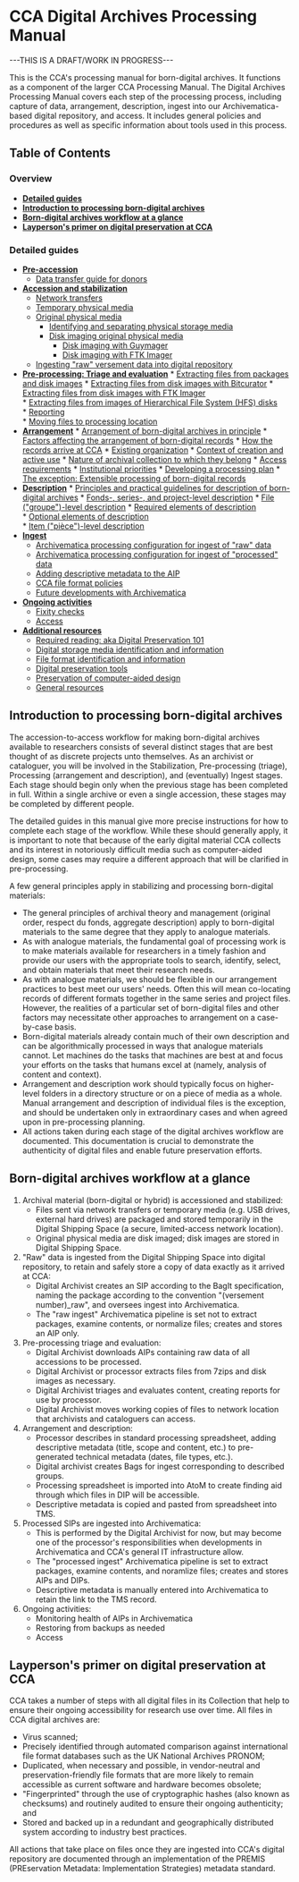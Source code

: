 # CCA Digital Archives Processing Manual

---THIS IS A DRAFT/WORK IN PROGRESS---

This is the CCA's processing manual for born-digital archives. It functions as a component of the larger CCA Processing Manual. The Digital Archives Processing Manual covers each step of the processing process, including capture of data, arrangement, description, ingest into our Archivematica-based digital repository, and access. It includes general policies and procedures as well as specific information about tools used in this process.

## Table of Contents

### Overview

* **[Detailed guides](#details)**
* **[Introduction to processing born-digital archives](#processingintro)**
* **[Born-digital archives workflow at a glance](#overview)** 
* **[Layperson's primer on digital preservation at CCA](#primer)**

<a name="details"></a>  
### Detailed guides  

* **[Pre-accession](guides/preaccession.md)**  
    * [Data transfer guide for donors](guides/preaccession.md/#donorguide)
* **[Accession and stabilization](guides/stabilization.md)**
    * [Network transfers](guides/stabilization.md/#networktransfer)
    * [Temporary physical media](guides/stabilization.md/#temporarymedia)
    * [Original physical media](guides/stabilization.md/#originalphysicalmedia)
      * [Identifying and separating physical storage media](guides/stabilization.md/#idandremoval)
      * [Disk imaging original physical media](guides/stabilization.md/#diskimaging)  
         * [Disk imaging with Guymager](#guymager)  
         * [Disk imaging with FTK Imager](#ftkimager)  
   * [Ingesting "raw" versement data into digital repository](guides/stabilization.md/#rawingest)  
* **[Pre-processing: Triage and evaluation](guides/triage.md)**
      * [Extracting files from packages and disk images](guides/triage.md/#diskimageextract)
         * [Extracting files from disk images with Bitcurator](guides/triage.md/#bitcuratorfiles)
         * [Extracting files from disk images with FTK Imager](guides/triage.md/#ftkimagerfiles)  
         * [Extracting files from images of Hierarchical File System (HFS) disks](guides/triage.md/#hfsfiles)        
      * [Reporting](guides/triage.md/#reporting)  
      * [Moving files to processing location](guides/triage.md/#moving)  
* **[Arrangement](guides/arrangement.md)**
      * [Arrangement of born-digital archives in principle](guides/arrangement.md/#arrprinciple)
      * [Factors affecting the arrangement of born-digital records](guides/arrangement.md/#arrfactors)
         * [How the records arrive at CCA](guides/arrangement.md/#howarrive)
         * [Existing organization](guides/arrangement.md/#existingorganization)
         * [Context of creation and active use](guides/arrangement.md/#context)
         * [Nature of archival collection to which they belong](guides/arrangement.md/#nature)
         * [Access requirements](guides/arrangement.md/#accessrequirements)
         * [Institutional priorities](guides/arrangement.md/#institutionalpriorities)
      * [Developing a processing plan](guides/arrangement.md/#processingplan)
      * [The exception: Extensible processing of born-digital records](guides/arrangement.md/#extensible)  
* **[Description](guides/description.md)**
      * [Principles and practical guidelines for description of born-digital archives](guides/description.md/#descriptionprincipleandpractice)
      * [Fonds-, series-, and project-level description](guides/description.md/#higherlevel)
      * [File ("groupe")-level description](guides/description.md/#groupdesc)
         * [Required elements of description](guides/description.md/#grouprequiredelements)  
         * [Optional elements of description](guides/description.md/#groupoptionalelements)  
      * [Item ("pièce")-level description](guides/description.md/#itemdesc)  
* **[Ingest](guides/ingest.md)**
     * [Archivematica processing configuration for ingest of "raw" data](guides/ingest.md/#rawingestconfig)  
     * [Archivematica processing configuration for ingest of "processed" data](guides/ingest.md/#processedingestconfig)  
     * [Adding descriptive metadata to the AIP](guides/ingest.md/#dcmetadata)  
     * [CCA file format policies](guides/ingest.md/#fileformatpolicies)  
     * [Future developments with Archivematica](guides/ingest.md/#amaticadevelopments)
* **[Ongoing activities](guides/ongoing.md)**  
   * [Fixity checks](guides/ongoing.md/#fixity)  
   * [Access](guides/ongoing.md/#access)  
* **[Additional resources](guides/resources.md)**  
   * [Required reading: aka Digital Preservation 101](guides/resources.md/#digipresbasics)  
   * [Digital storage media identification and information](guides/resources.md/#media)  
   * [File format identification and information](guides/resources.md/#formats)  
   * [Digital preservation tools](guides/resources.md/#tools)  
   * [Preservation of computer-aided design](guides/resources.md/#cadpres)  
   * [General resources](guides/resources.md/#general)  

<a name="processingintro"></a>  
## Introduction to processing born-digital archives  

The accession-to-access workflow for making born-digital archives available to researchers consists of several distinct stages that are best thought of as discrete projects unto themselves. As an archivist or cataloguer, you will be involved in the Stabilization, Pre-processing (triage), Processing (arrangement and description), and (eventually) Ingest stages. Each stage should begin only when the previous stage has been completed in full. Within a single archive or even a single accession, these stages may be completed by different people.  

The detailed guides in this manual give more precise instructions for how to complete each stage of the workflow. While these should generally apply, it is important to note that because of the early digital material CCA collects and its interest in notoriously difficult media such as computer-aided design, some cases may require a different approach that will be clarified in pre-processing.  

A few general principles apply in stabilizing and processing born-digital materials:  

* The general principles of archival theory and management (original order, respect du fonds, aggregate description) apply to born-digital materials to the same degree that they apply to analogue materials.  
* As with analogue materials, the fundamental goal of processing work is to make materials available for researchers in a timely fashion and provide our users with the appropriate tools to search, identify, select, and obtain materials that meet their research needs.  
* As with analogue materials, we should be flexible in our arrangement practices to best meet our users' needs. Often this will mean co-locating records of different formats together in the same series and project files. However, the realities of a particular set of born-digital files and other factors may necessitate other approaches to arrangement on a case-by-case basis.  
* Born-digital materials already contain much of their own description and can be algorithmically processed in ways that analogue materials cannot. Let machines do the tasks that machines are best at and focus your efforts on the tasks that humans excel at (namely, analysis of content and context).  
* Arrangement and description work should typically focus on higher-level folders in a directory structure or on a piece of media as a whole. Manual arrangement and description of individual files is the exception, and should be undertaken only in extraordinary cases and when agreed upon in pre-processing planning.  
* All actions taken during each stage of the digital archives workflow are documented. This documentation is crucial to demonstrate the authenticity of digital files and enable future preservation efforts.  

<a name="overview"></a>
## Born-digital archives workflow at a glance  

1. Archival material (born-digital or hybrid) is accessioned and stabilized:
   * Files sent via network transfers or temporary media (e.g. USB drives, external hard drives) are packaged and stored temporarily in the Digital Shipping Space (a secure, limited-access network location).
   * Original physical media are disk imaged; disk images are stored in Digital Shipping Space.
2. "Raw" data is ingested from the Digital Shipping Space into digital repository, to retain and safely store a copy of data exactly as it arrived at CCA:
   * Digital Archivist creates an SIP according to the BagIt specification, naming the package according to the convention "(versement number)_raw", and oversees ingest into Archivematica.
   * The "raw ingest" Archivematica pipeline is set not to extract packages, examine contents, or normalize files; creates and stores an AIP only.  
3. Pre-processing triage and evaluation:  
   * Digital Archivist downloads AIPs containing raw data of all accessions to be processed.  
   * Digital Archivist or processor extracts files from 7zips and disk images as necessary.  
   * Digital Archivist triages and evaluates content, creating reports for use by processor.  
   * Digital Archivist moves working copies of files to network location that archivists and cataloguers can access.  
4. Arrangement and description:
   * Processor describes in standard processing spreadsheet, adding descriptive metadata (title, scope and content, etc.) to pre-generated technical metadata (dates, file types, etc.).
   * Digital archivist creates Bags for ingest corresponding to described groups.
   * Processing spreadsheet is imported into AtoM to create finding aid through which files in DIP will be accessible.
   * Descriptive metadata is copied and pasted from spreadsheet into TMS.
5. Processed SIPs are ingested into Archivematica:  
   * This is performed by the Digital Archivist for now, but may become one of the processor's responsibilities when developments in Archivematica and CCA's general IT infrastructure allow.  
   * The "processed ingest" Archivematica pipeline is set to extract packages, examine contents, and noramlize files; creates and stores AIPs and DIPs.  
   * Descriptive metadata is manually entered into Archivematica to retain the link to the TMS record.  
6. Ongoing activities:  
   * Monitoring health of AIPs in Archivematica  
   * Restoring from backups as needed  
   * Access
   
<a name="primer"></a>
## Layperson's primer on digital preservation at CCA  

CCA takes a number of steps with all digital files in its Collection that help to ensure their ongoing accessibility for research use over time. All files in CCA digital archives are:

* Virus scanned;  
* Precisely identified through automated comparison against international file format databases such as the UK National Archives PRONOM;  
* Duplicated, when necessary and possible, in vendor-neutral and preservation-friendly file formats that are more likely to remain accessible as current software and hardware becomes obsolete;  
* "Fingerprinted" through the use of cryptographic hashes (also known as checksums) and routinely audited to ensure their ongoing authenticity; and  
* Stored and backed up in a redundant and geographically distributed system according to industry best practices.

All actions that take place on files once they are ingested into CCA's digital repository are documented through an implementation of the PREMIS (PREservation Metadata: Implementation Strategies) metadata standard.  
